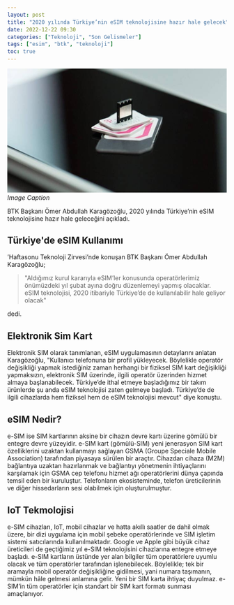 ```yaml
---
layout: post
title: "2020 yılında Türkiye’nin eSIM teknolojisine hazır hale gelecek"
date: 2022-12-22 09:30
categories: ["Teknoloji", "Son Gelismeler"]
tags: ["esim", "btk", "teknoloji"]
toc: true
---
```


![2020 yılında Türkiye’nin eSIM teknolojisine hazır hale gelecek](assets/img/2022-12-22-yilinda-turkiye-nin-esim-teknolojisine-hazir-hale-gelece.jpg)
_Image Caption_

BTK Başkanı Ömer Abdullah Karagözoğlu, 2020 yılında Türkiye’nin eSIM teknolojisine hazır hale geleceğini açıkladı.

## Türkiye'de eSIM Kullanımı
’Haftasonu Teknoloji Zirvesi’nde konuşan BTK Başkanı Ömer Abdullah Karagözoğlu; 

> "Aldığımız kurul kararıyla eSIM’ler konusunda operatörlerimiz önümüzdeki yıl şubat ayına doğru düzenlemeyi yapmış olacaklar. eSIM teknolojisi, 2020 itibariyle Türkiye’de de kullanılabilir hale geliyor olacak" 

dedi.

## Elektronik Sim Kart
Elektronik SIM olarak tanımlanan, eSIM uygulamasının detaylarını anlatan Karagözoğlu, "Kullanıcı telefonuna bir profil yükleyecek. Böylelikle operatör değişikliği yapmak istediğiniz zaman herhangi bir fiziksel SIM kart değişikliği yapmaksızın, elektronik SIM üzerinde, ilgili operatör üzerinden hizmet almaya başlanabilecek. Türkiye’de ithal etmeye başladığımız bir takım ürünlerde şu anda eSIM teknolojisi zaten gelmeye başladı. Türkiye’de de ilgili cihazlarda hem fiziksel hem de eSIM teknolojisi mevcut" diye konuştu.

## eSIM Nedir?
e-SIM ise SIM kartlarının aksine bir cihazın devre kartı üzerine gömülü bir entegre devre yüzeyidir. e-SIM kart (gömülü-SIM) yeni jenerasyon SIM kart özelliklerini uzaktan kullanmayı sağlayan GSMA (Groupe Speciale Mobile Association) tarafından piyasaya sürülen bir araçtır. Cihazdan cihaza (M2M) bağlantıya uzaktan hazırlanmak ve bağlantıyı yönetmenin ihtiyaçlarını karşılamak için GSMA cep telefonu hizmet ağı operatörlerini dünya çapında temsil eden bir kuruluştur. Telefonların ekosisteminde, telefon üreticilerinin ve diğer hissedarların sesi olabilmek için oluşturulmuştur.

## IoT Tekmolojisi
e-SIM cihazları, IoT, mobil cihazlar ve hatta akıllı saatler de dahil olmak üzere, bir dizi uygulama için mobil şebeke operatörlerinde ve SIM işletim sistemi satıcılarında kullanılmaktadır. Google ve Apple gibi büyük cihaz üreticileri de geçtiğimiz yıl e-SIM teknolojisini cihazlarına entegre etmeye başladı. e-SIM kartların üstünde yer alan bilgiler tüm operatörlere uyumlu olacak ve tüm operatörler tarafından işlenebilecek. Böylelikle; tek bir aramayla mobil operatör değişikliğine gidilmesi, yani numara taşımanın, mümkün hâle gelmesi anlamına gelir. Yeni bir SIM karta ihtiyaç duyulmaz. e-SIM’in tüm operatörler için standart bir SIM kart formatı sunması amaçlanıyor. 
    